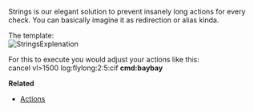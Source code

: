 Strings is our elegant solution to prevent insanely long actions for every check. You can basically imagine it as redirection or alias kinda.

The template:  
![StringsExplenation](https://github.com/Updated-NoCheatPlus/Docs/blob/master/Resources/StringsExplenation.gif)

For this to execute you would adjust your actions like this:  
cancel vl>1500 log:flylong:2:5:cif **cmd:baybay**

**Related**  
* [Actions](https://github.com/Updated-NoCheatPlus/Docs/blob/master/Settings/General.md#actions)
